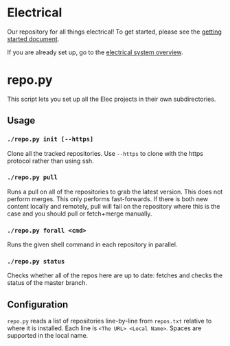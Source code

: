 # Electrical

Our repository for all things electrical! To get started, please see the [getting started document](docs/getting-started/getting-started.md).

If you are already set up, go to the [electrical system overview](docs/getting-started/board-overview.md).

# repo.py

This script lets you set up all the Elec projects in their own subdirectories.

## Usage

### `./repo.py init [--https]`

Clone all the tracked repositories. Use `--https` to clone with the https
protocol rather than using ssh.

### `./repo.py pull`

Runs a pull on all of the repositories to grab the latest version. This does
not perform merges. This only performs fast-forwards. If there is both new
content locally and remotely, pull will fail on the repository where this is
the case and you should pull or fetch+merge manually.

### `./repo.py forall <cmd>`

Runs the given shell command in each repository in parallel.

### `./repo.py status`

Checks whether all of the repos here are up to date: fetches and checks the
status of the master branch.

## Configuration

`repo.py` reads a list of repositories line-by-line from `repos.txt` relative
to where it is installed. Each line is `<The URL> <Local Name>`. Spaces are
supported in the local name.
